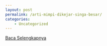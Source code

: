 ```yaml
---
layout: post
permalink: /arti-mimpi-dikejar-singa-besar/
categories:
    - Uncategorized
---
```


[Baca Selengkapnya](/08)